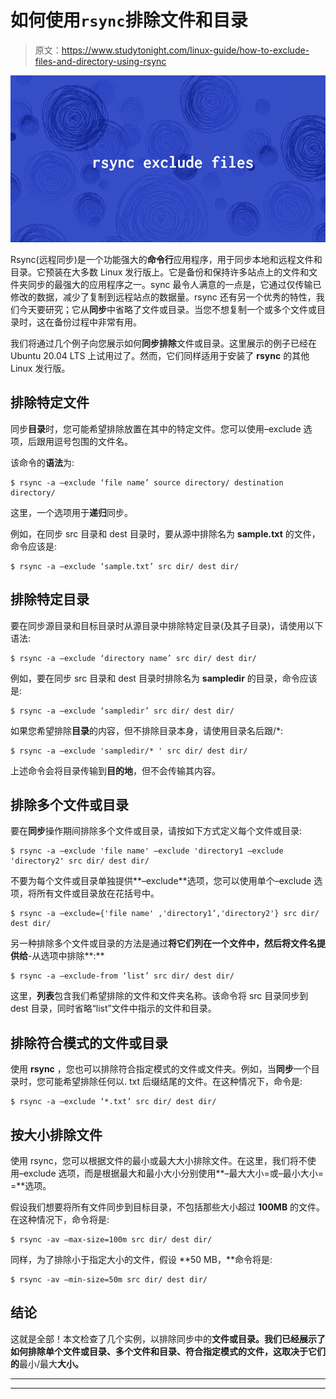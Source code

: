 # 如何使用`rsync`排除文件和目录

> 原文：<https://www.studytonight.com/linux-guide/how-to-exclude-files-and-directory-using-rsync>

![rsync](img/b3ba0972d93bca52d53e970a38f7aa25.png)

Rsync(远程同步)是一个功能强大的**命令行**应用程序，用于同步本地和远程文件和目录。它预装在大多数 Linux 发行版上。它是备份和保持许多站点上的文件和文件夹同步的最强大的应用程序之一。sync 最令人满意的一点是，它通过仅传输已修改的数据，减少了复制到远程站点的数据量。rsync 还有另一个优秀的特性，我们今天要研究；它从**同步**中省略了文件或目录。当您不想复制一个或多个文件或目录时，这在备份过程中非常有用。

我们将通过几个例子向您展示如何**同步排除**文件或目录。这里展示的例子已经在 Ubuntu 20.04 LTS 上试用过了。然而，它们同样适用于安装了 **rsync** 的其他 Linux 发行版。

## 排除特定文件

同步**目录**时，您可能希望排除放置在其中的特定文件。您可以使用–exclude 选项，后跟用逗号包围的文件名。

该命令的**语法**为:

```
$ rsync -a —exclude ‘file name’ source directory/ destination directory/
```

这里，一个选项用于**递归**同步。

例如，在同步 src 目录和 dest 目录时，要从源中排除名为 **sample.txt** 的文件，命令应该是:

```
$ rsync -a —exclude ‘sample.txt’ src dir/ dest dir/
```

## 排除特定目录

要在同步源目录和目标目录时从源目录中排除特定目录(及其子目录)，请使用以下语法:

```
$ rsync -a —exclude ‘directory name’ src dir/ dest dir/
```

例如，要在同步 src 目录和 dest 目录时排除名为 **sampledir** 的目录，命令应该是:

```
$ rsync -a —exclude ‘sampledir’ src dir/ dest dir/
```

如果您希望排除**目录**的内容，但不排除目录本身，请使用目录名后跟/*:

```
$ rsync -a —exclude 'sampledir/* ' src dir/ dest dir/
```

上述命令会将目录传输到**目的地**，但不会传输其内容。

## 排除多个文件或目录

要在**同步**操作期间排除多个文件或目录，请按如下方式定义每个文件或目录:

```
$ rsync -a —exclude 'file name' —exclude 'directory1 —exclude 'directory2' src dir/ dest dir/
```

不要为每个文件或目录单独提供**–exclude**选项，您可以使用单个–exclude 选项，将所有文件或目录放在花括号中。

```
$ rsync -a —exclude={'file name' ,'directory1’,'directory2'} src dir/ dest dir/
```

另一种排除多个文件或目录的方法是通过**将它们列在一个文件中，然后将文件名提供给**-从选项中排除**:**

```
$ rsync -a —exclude-from ‘list’ src dir/ dest dir/
```

这里，**列表**包含我们希望排除的文件和文件夹名称。该命令将 src 目录同步到 dest 目录，同时省略“list”文件中指示的文件和目录。

## 排除符合模式的文件或目录

使用 **rsync** ，您也可以排除符合指定模式的文件或文件夹。例如，当**同步**一个目录时，您可能希望排除任何以. txt 后缀结尾的文件。在这种情况下，命令是:

```
$ rsync -a —exclude ‘*.txt’ src dir/ dest dir/
```

## 按大小排除文件

使用 rsync，您可以根据文件的最小或最大大小排除文件。在这里，我们将不使用–exclude 选项，而是根据最大和最小大小分别使用**–最大大小=<MB>或–最小大小= =<MB>**选项。

假设我们想要将所有文件同步到目标目录，不包括那些大小超过 **100MB** 的文件。在这种情况下，命令将是:

```
$ rsync -av —max-size=100m src dir/ dest dir/
```

同样，为了排除小于指定大小的文件，假设 **50 MB，**命令将是:

```
$ rsync -av —min-size=50m src dir/ dest dir/
```

## 结论

这就是全部！本文检查了几个实例，以排除同步中的**文件或目录。我们已经展示了如何排除单个文件或目录、多个文件和目录、符合指定模式的文件，这取决于它们的**最小/最大**大小。**

* * *

* * *